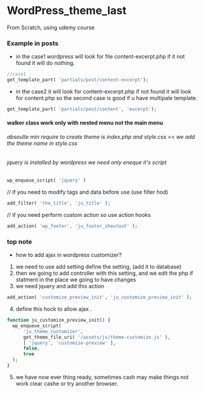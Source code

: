 # WordPress_theme_last
From Scratch, using udemy course


### Example in posts
*  in the case1 wordpress will look for file content-excerpt.php if it not found it will do nothing.
```php
//case1
get_template_part( 'partials/post/content-excerpt');
```
*  in the case2 it will look for content-excerpt.php if not found it will look for content.php so the second case is good if u have multipale template.
```php //case2
get_template_part( 'partials/post/content', 'excerpt');
```
#### walker class work only with nested menu not the main menu 
######  absoulte min require to create theme is index.php and style.css << we add the theme name in style.css
######  jquery is installed by wordpress we need only eneque it's script 
```php
wp_enqueue_script( 'jquery' )
```

// if you need to modify tags and data before use (use filter hod)
```php 
add_filter( 'the_title', 'ju_title' );
```
// if you need perform custom action so use  action hooks
```php
add_action( 'wp_footer', 'ju_footer_shoutout' );
```


### top note

* how to add ajax in wordpress customizer?

1. we need to use add setting define the setting, (add it to database)
2. then we going to add controller with this setting, and we edit the php if statment in the place we going to have changes
3. we need jquery and add this action 
```php
add_action( 'customize_preview_init', 'ju_customize_preview_init' );
```
4. define this hock to allow ajax .
```php
function ju_customize_preview_init() {
  wp_enqueue_script(
      'ju_theme_customizer',
      get_theme_file_uri( '/assets/js/theme-customize.js' ),
      [ 'jquery', 'customize-preview' ],
      false,
      true
  );
}

```
5.  we have now ever thing ready, sometimes cash may make things not work clear cashe or try another browser.
